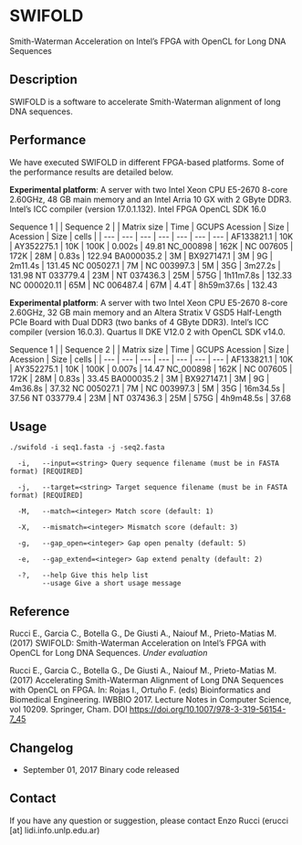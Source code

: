 # SWIFOLD
Smith-Waterman Acceleration on Intel’s FPGA with OpenCL for Long DNA Sequences

## Description
SWIFOLD is a software to accelerate Smith-Waterman alignment of long DNA sequences. 

## Performance

We have executed SWIFOLD in different FPGA-based platforms. Some of the performance results are detailed below. 

**Experimental platform**: A server with two Intel Xeon CPU E5-2670 8-core 2.60GHz, 48 GB main memory and an Intel Arria 10 GX with 2 GByte DDR3. Intel’s ICC compiler (version 17.0.1.132). Intel FPGA OpenCL SDK 16.0

Sequence 1 | | Sequence 2 | | Matrix size | Time | GCUPS
Acession | Size | Acession | Size | cells | |
--- | --- | --- | --- | --- | --- | --- |
AF133821.1 | 10K | AY352275.1 | 10K | 100K | 0.002s | 49.81
NC_000898 | 162K | NC 007605 | 172K | 28M | 0.83s | 122.94
BA000035.2  | 3M | BX927147.1 | 3M | 9G | 2m11.4s | 131.45
NC 005027.1 | 7M | NC 003997.3 | 5M | 35G | 3m27.2s | 131.98
NT 033779.4 | 23M | NT 037436.3 | 25M | 575G | 1h11m7.8s | 132.33
NC 000020.11 | 65M | NC 006487.4 | 67M | 4.4T | 8h59m37.6s | 132.43


**Experimental platform**: A server with two Intel Xeon CPU E5-2670 8-core 2.60GHz, 32 GB main memory and an Altera Stratix V GSD5 Half-Length PCIe Board with Dual DDR3 (two banks of 4 GByte DDR3). Intel’s ICC compiler (version 16.0.3). Quartus II DKE V12.0 2 with OpenCL SDK v14.0.

Sequence 1 | | Sequence 2 | | Matrix size | Time | GCUPS
Acession | Size | Acession | Size | cells | |
--- | --- | --- | --- | --- | --- | --- |
AF133821.1 | 10K | AY352275.1 | 10K | 100K | 0.007s | 14.47
NC_000898 | 162K | NC 007605 | 172K | 28M | 0.83s | 33.45
BA000035.2  | 3M | BX927147.1 | 3M | 9G | 4m36.8s | 37.32
NC 005027.1 | 7M | NC 003997.3 | 5M | 35G | 16m34.5s | 37.56
NT 033779.4 | 23M | NT 037436.3 | 25M | 575G | 4h9m48.5s  | 37.68

## Usage

  `./swifold -i seq1.fasta -j -seq2.fasta  `
  
```
  -i,   --input=<string> Query sequence filename (must be in FASTA format) [REQUIRED]
  
  -j,   --target=<string> Target sequence filename (must be in FASTA format) [REQUIRED]
  
  -M,   --match=<integer> Match score (default: 1)

  -X,   --mismatch=<integer> Mismatch score (default: 3)
  
  -g,   --gap_open=<integer> Gap open penalty (default: 5)

  -e,   --gap_extend=<integer> Gap extend penalty (default: 2)

  -?,   --help Give this help list
        --usage Give a short usage message
```

## Reference

Rucci E., Garcia C., Botella G., De Giusti A., Naiouf M., Prieto-Matias M. (2017) SWIFOLD: Smith-Waterman Acceleration on Intel’s FPGA with OpenCL for Long DNA Sequences. *Under evaluation*

Rucci E., Garcia C., Botella G., De Giusti A., Naiouf M., Prieto-Matias M. (2017) Accelerating Smith-Waterman Alignment of Long DNA Sequences with OpenCL on FPGA. In: Rojas I., Ortuño F. (eds) Bioinformatics and Biomedical Engineering. IWBBIO 2017. Lecture Notes in Computer Science, vol 10209. Springer, Cham. DOI https://doi.org/10.1007/978-3-319-56154-7_45

## Changelog
* September 01, 2017
Binary code released

## Contact
If you have any question or suggestion, please contact Enzo Rucci (erucci [at] lidi.info.unlp.edu.ar)

